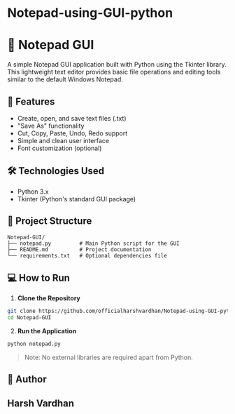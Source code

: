 # Notepad-using-GUI-python
# 📝 Notepad GUI

A simple Notepad GUI application built with Python using the Tkinter library. This lightweight text editor provides basic file operations and editing tools similar to the default Windows Notepad.

## 🚀 Features

* Create, open, and save text files (.txt)
* "Save As" functionality
* Cut, Copy, Paste, Undo, Redo support
* Simple and clean user interface
* Font customization (optional)

## 🛠️ Technologies Used

* Python 3.x
* Tkinter (Python's standard GUI package)

## 📂 Project Structure

```
Notepad-GUI/
├── notepad.py         # Main Python script for the GUI
├── README.md          # Project documentation
└── requirements.txt   # Optional dependencies file
```

## 💻 How to Run

1. **Clone the Repository**

```bash
git clone https://github.com/officialharshvardhan/Notepad-using-GUI-python
cd Notepad-GUI
```

2. **Run the Application**

```bash
python notepad.py
```

> Note: No external libraries are required apart from Python.

## 👤 Author

## Harsh Vardhan

